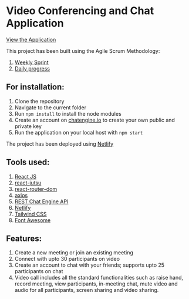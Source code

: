 # Video Conferencing and Chat Application

[View the Application](https://video-call-and-chat.netlify.app/)

This project has been built using the Agile Scrum Methodology:
1. [Weekly Sprint](https://trello.com/b/53V1bzJz/engage-agile-board)
2. [Daily progress](https://docs.google.com/spreadsheets/d/1Df6OhQp8jlFYD7L73YcX8aWhjWzBfUbdZSpnr7GfTGA/edit#gid=0)

## For installation:
1. Clone the repository
2. Navigate to the current folder
3. Run `npm install` to install the node modules
4. Create an account on [chatengine.io](https://chatengine.io/) to create your own public and private key
5. Run the application on your local host with `npm start`

The project has been deployed using [Netlify](https://www.netlify.com/)

## Tools used:
1. [React JS](https://reactjs.org/)
2. [react-jutsu](https://www.npmjs.com/package/react-jutsu)
3. [react-router-dom](https://www.npmjs.com/package/react-router-dom)
4. [axios](https://www.npmjs.com/package/axios)
5. [REST Chat Engine API](https://rest.chatengine.io/)
6. [Netlify](https://www.netlify.com/)
7. [Tailwind CSS](https://tailwindcss.com/) 
8. [Font Awesome](https://fontawesome.com/)

## Features:
1. Create a new meeting or join an existing meeting
2. Connect with upto 30 participants on video
3. Create an account to chat with your friends; supports upto 25 participants on chat
4. Video call includes all the standard functionalities such as raise hand, record meeting, view participants, 
in-meeting chat, mute video and audio for all participants, screen sharing and video sharing.

